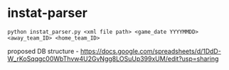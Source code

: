 # instat-parser


`python instat_parser.py <xml file path> <game_date YYYYMMDD> <away_team_ID> <home_team_ID>`
  


proposed DB structure - https://docs.google.com/spreadsheets/d/1DdD-W_rKoSqqgc00WbThvw4U2GvNgg8LOSuUp399xUM/edit?usp=sharing
